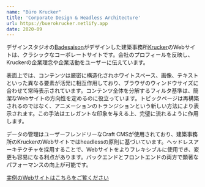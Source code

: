 ```yaml
---
name: "Büro Krucker"
title: 'Corporate Design & Headless Architecture'
url: https://buerokrucker.netlify.app
date: 2020-09
---
```

デザインスタジオの[Badesaison](https://badesaison.ch)がデザインした建築事務所[Krucker](https://www.buerokrucker.ch)のWebサイトは、クラシックなコーポレートサイトです。会社のプロフィールを反映し、Kruckerの企業理念や企業活動をユーザーに伝えています。

表面上では、コンテンツは厳密に構造化されホワイトスペース、画像、テキストといった異なる要素が活発に相互作用しており、ブラウザのウィンドウサイズに合わせて常時表示されています。コンテンツ全体を分解するフィルタ基準は、簡潔なWebサイトの方向性を定めるのに役立っています。トピックページは再構築されるのではなく、アニメーションのトランジションという新しい方法により表示されます。この手法はエレガントな印象を与える上、完璧に流れるように作用します。

データの管理はユーザーフレンドリーな<span class="code">Craft CMS</span>が使用されており、建築事務所のKruckerのWebサイトでは<span class="code">headless</span>の原則に基づいています。ヘッドレスアーキテクチャを採用することで、Webサイトをよりフレキシブルに使用でき、変更も容易になる利点があります。バックエンドとフロントエンドの両方で顕著なパフォーマンスの向上が可能です。

[実例のWebサイトはこちらをご覧ください](https://www.buerokrucker.ch)
